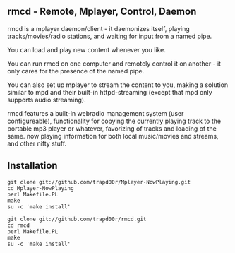 rmcd - Remote, Mplayer, Control, Daemon
---------------------------------------
rmcd is a mplayer daemon/client - it daemonizes itself, playing
tracks/movies/radio stations, and waiting for input from a named pipe.

You can load and play new content whenever you like.

You can run rmcd on one computer and remotely control it on another - it only
cares for the presence of the named pipe.

You can also set up mplayer to stream the content to you, making a solution
similar to mpd and their built-in httpd-streaming (except that mpd only supports
audio streaming).

rmcd features a built-in webradio management system (user configureable),
functionality for copying the currently playing track to the portable mp3 player
or whatever, favorizing of tracks and loading of the same. now playing
information for both local music/movies and streams, and other nifty stuff.

Installation
------------

    git clone git://github.com/trapd00r/Mplayer-NowPlaying.git
    cd Mplayer-NowPlaying
    perl Makefile.PL
    make
    su -c 'make install'

    git clone git://github.com/trapd00r/rmcd.git
    cd rmcd
    perl Makefile.PL
    make
    su -c 'make install'

